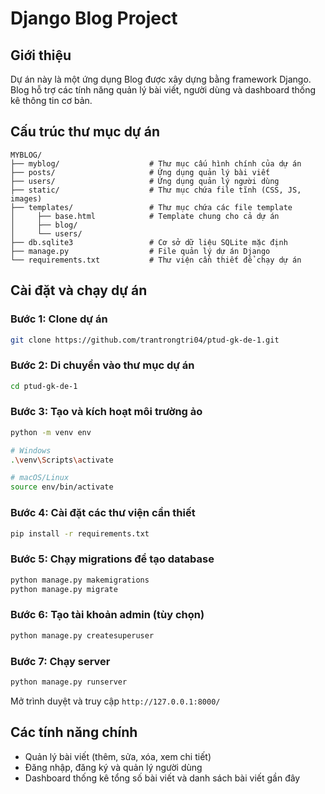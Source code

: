 # Django Blog Project

## Giới thiệu

Dự án này là một ứng dụng Blog được xây dựng bằng framework Django. Blog hỗ trợ các tính năng quản lý bài viết, người dùng và dashboard thống kê thông tin cơ bản.

## Cấu trúc thư mục dự án

```
MYBLOG/
├── myblog/                    # Thư mục cấu hình chính của dự án
├── posts/                     # Ứng dụng quản lý bài viết
├── users/                     # Ứng dụng quản lý người dùng
├── static/                    # Thư mục chứa file tĩnh (CSS, JS, images)
├── templates/                 # Thư mục chứa các file template
│     ├── base.html            # Template chung cho cả dự án
│     ├── blog/
│     └── users/
├── db.sqlite3                 # Cơ sở dữ liệu SQLite mặc định
├── manage.py                  # File quản lý dự án Django
└── requirements.txt           # Thư viện cần thiết để chạy dự án
```

## Cài đặt và chạy dự án

### Bước 1: Clone dự án

```bash
git clone https://github.com/trantrongtri04/ptud-gk-de-1.git
```

### Bước 2: Di chuyển vào thư mục dự án
```bash
cd ptud-gk-de-1
```

### Bước 3: Tạo và kích hoạt môi trường ảo

```bash
python -m venv env

# Windows
.\venv\Scripts\activate

# macOS/Linux
source env/bin/activate
```

### Bước 4: Cài đặt các thư viện cần thiết

```bash
pip install -r requirements.txt
```

### Bước 5: Chạy migrations để tạo database

```bash
python manage.py makemigrations
python manage.py migrate
```

### Bước 6: Tạo tài khoản admin (tùy chọn)

```bash
python manage.py createsuperuser
```

### Bước 7: Chạy server

```bash
python manage.py runserver
```

Mở trình duyệt và truy cập `http://127.0.0.1:8000/`

## Các tính năng chính

- Quản lý bài viết (thêm, sửa, xóa, xem chi tiết)
- Đăng nhập, đăng ký và quản lý người dùng
- Dashboard thống kê tổng số bài viết và danh sách bài viết gần đây